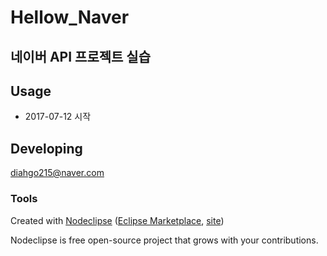 

# Hellow_Naver
## 네이버 API 프로젝트 실습


## Usage
* 2017-07-12 시작


## Developing
diahgo215@naver.com


### Tools

Created with [Nodeclipse](https://github.com/Nodeclipse/nodeclipse-1)
 ([Eclipse Marketplace](http://marketplace.eclipse.org/content/nodeclipse), [site](http://www.nodeclipse.org))   

Nodeclipse is free open-source project that grows with your contributions.
